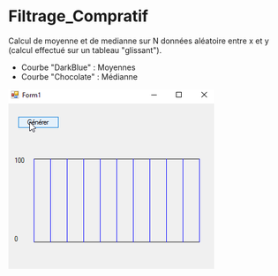 # Filtrage_Compratif

Calcul de moyenne et de medianne sur N données aléatoire entre x et y (calcul effectué sur un tableau "glissant").
- Courbe "DarkBlue" : Moyennes
- Courbe "Chocolate" : Médianne

![alt text](https://github.com/CelianB/Filtrage_Comparatif/blob/master/demo.gif)
